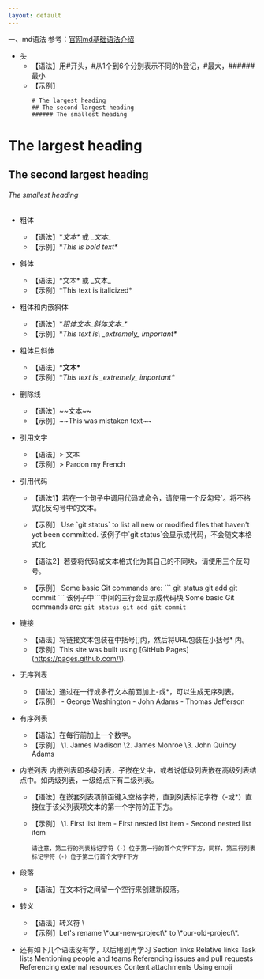```yaml
---
layout: default
---
```


一、md语法
	参考：[官网md基础语法介绍](https://help.github.com/en/github/writing-on-github/basic-writing-and-formatting-syntax)
* 头
  * 【语法】用#开头，#从1个到6个分别表示不同的h登记，#最大，######最小  
  * 【示例】  
	```
	# The largest heading
	## The second largest heading
	###### The smallest heading
	```
# The largest heading
## The second largest heading
###### The smallest heading
	
* 粗体
  * 【语法】\**文本\** 或 \__文本\__  
  * 【示例】\**This is bold text\**  
	
* 斜体
  * 【语法】\*文本\* 或 \_文本\_  
  * 【示例】\*This text is italicized\*  

* 粗体和内嵌斜体
  * 【语法】\**粗体文本\_斜体文本\_\**  
  * 【示例】\**This text is\ _extremely\_ important\**  

* 粗体且斜体
  * 【语法】\***文本\***
  * 【示例】\**This text is \_extremely\_ important\**

* 删除线
  * 【语法】\~~文本\~~
  * 【示例】\~~This was mistaken text\~~

* 引用文字
  * 【语法】\> 文本
  * 【示例】\> Pardon my French
	
* 引用代码
  * 【语法1】若在一个句子中调用代码或命令，请使用一个反勾号\`。将不格式化反勾号中的文本。
  * 【示例】
		Use \`git status\` to list all new or modified files that haven't yet been committed.
		该例子中\`git status\`会显示成代码，不会随文本格式化

  * 【语法2】若要将代码或文本格式化为其自己的不同块，请使用三个反勾号。
  * 【示例】
		Some basic Git commands are:
		\```
		git status
		git add
		git commit
		\```
		该例子中\```中间的三行会显示成代码块
		Some basic Git commands are:
		```
		git status
		git add
		git commit
		```

* 链接
  * 【语法】将链接文本包装在中括号[]内，然后将URL包装在小括号* 内。
  * 【示例】This site was built using \[GitHub Pages\]\(https://pages.github.com/\).
	
	
* 无序列表
  * 【语法】通过在一行或多行文本前面加上-或*，可以生成无序列表。
  * 【示例】
		\- George Washington
		\- John Adams
		\- Thomas Jefferson
	
* 有序列表
  * 【语法】在每行前加上一个数字。
  * 【示例】
		\1. James Madison
		\2. James Monroe
		\3. John Quincy Adams

* 内嵌列表
	内嵌列表即多级列表，子嵌在父中，或者说低级列表嵌在高级列表结点中。如两级列表，一级结点下有二级列表。
  * 【语法】在嵌套列表项前面键入空格字符，直到列表标记字符（-或*）直接位于该父列表项文本的第一个字符的正下方。
  * 【示例】
		\1. First list item
		   \- First nested list item
			 \- Second nested list item
		
		请注意，第二行的列表标记字符（-）位于第一行的首个文字F下方，同样，第三行列表标记字符（-）位于第二行首个文字F下方
		 
* 段落		 
  * 【语法】在文本行之间留一个空行来创建新段落。

* 转义
  * 【语法】转义符 \\
  * 【示例】Let's rename \\\*our-new-project\\\* to \\\*our-old-project\\\*.


* 还有如下几个语法没有学，以后用到再学习
Section links
Relative links
Task lists
Mentioning people and teams
Referencing issues and pull requests
Referencing external resources
Content attachments
Using emoji